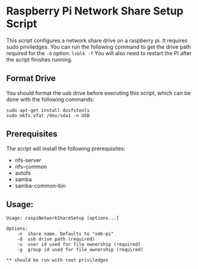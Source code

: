 # Raspberry Pi Network Share Setup Script
This script configures a network share drive on a raspberry pi. It requires sudo priviledges. 
You can run the following command to get the drive path required for the `-d` option: `lsblk -f`
You will also need to restart the PI after the script finishes running.

## Format Drive
You should format the usb drive before executing this script, which can be done with the following commands:
```
sudo apt-get install dosfstools
sudo mkfs.vfat /dev/sda1 -n USB
```

## Prerequisites
The script will install the following prerequisites:
- nfs-server
- nfs-common
- autofs
- samba
- samba-common-bin

## Usage:
```
Usage: raspiNetworkShareSetup [options...]

Options:
	-n	share name. Defaults to "smb-pi"
	-d	usb drive path (required)
	-u	user id used for file ownership (required)
	-g	group id used for file ownership (required)

** should be run with root priviledges
```
